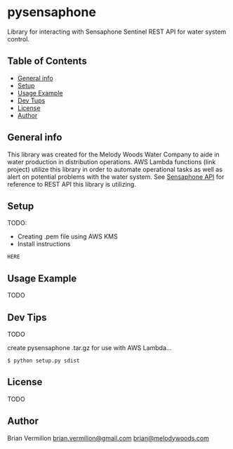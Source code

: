 # pysensaphone
Library for interacting with Sensaphone Sentinel REST API for water system control.

## Table of Contents
* [General info](#general-info)
* [Setup](#setup)
* [Usage Example](#usage-example)
* [Dev Tups](#dev-tips)
* [License](#license)
* [Author](#author)

## General info
This library was created for the Melody Woods Water Company to aide in water production in distribution operations.
AWS Lambda functions (link project) utilize this library in order to automate operational tasks as well as alert on potential problems with the water system. 
See [Sensaphone API](https://wiki.sensaphone.net/index.php/Sensaphone.net_API) for reference to REST API this library is utilizing.
	
## Setup
TODO:
* Creating .pem file using AWS KMS
* Install instructions

```
HERE
```

## Usage Example
TODO
## Dev Tips
TODO

create pysensaphone .tar.gz for use with AWS Lambda...
```
$ python setup.py sdist
```

## License
TODO
## Author
Brian Vermilion
brian.vermilion@gmail.com
brian@melodywoods.com 